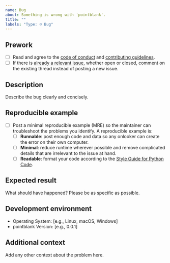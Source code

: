 ```yaml
---
name: Bug
about: Something is wrong with 'pointblank'.
title: ""
labels: "Type: ☹︎ Bug"
---
```


## Prework

- [ ] Read and agree to the [code of conduct](https://www.contributor-covenant.org/version/2/1/code_of_conduct/) and [contributing guidelines](https://github.com/posit-dev/pointblank/blob/main/.github/CONTRIBUTING.md).
- [ ] If there is [already a relevant issue](https://github.com/posit-dev/pointblank/issues), whether open or closed, comment on the existing thread instead of posting a new issue.

## Description

Describe the bug clearly and concisely.

## Reproducible example

- [ ] Post a minimal reproducible example (MRE) so the maintainer can troubleshoot the problems you identify. A reproducible example is:
  - [ ] **Runnable**: post enough code and data so any onlooker can create the error on their own computer.
  - [ ] **Minimal**: reduce runtime wherever possible and remove complicated details that are irrelevant to the issue at hand.
  - [ ] **Readable**: format your code according to the [Style Guide for Python Code](https://peps.python.org/pep-0008/).

## Expected result

What should have happened? Please be as specific as possible.

## Development environment

- Operating System: [e.g., Linux, macOS, Windows]
- pointblank Version: [e.g., 0.0.1]

## Additional context

Add any other context about the problem here.
